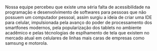 Nossa equipe percebeu que existe uma séria falta de acessibilidade na programação e desenvolvimento de softwares para pessoas que não possuem um computador pessoal, assim surgiu a ideia de criar uma IDE para celular, impulsionada pela avanço do poder de processamento dos smartfones modernos, pela popularização dos tablets no ambiente acadêmico e pelas técnologias de esplhamento de tela que existem no mercado atual em celulares de linhas mais caras de empresas como samsung e motorola.
